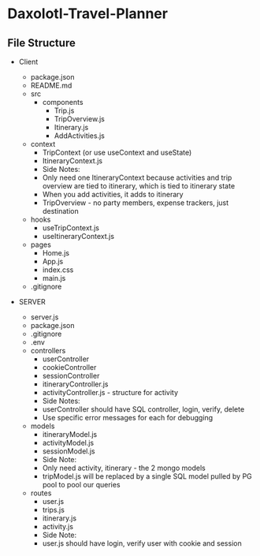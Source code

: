 # Daxolotl-Travel-Planner

## File Structure
- Client
  - package.json
  - README.md
  - src
    - components
      - Trip.js
      - TripOverview.js
      - Itinerary.js
      - AddActivities.js
  - context
    - TripContext (or use useContext and useState)
    - ItineraryContext.js
    - Side Notes:
    - Only need one ItineraryContext because activities and trip overview are tied to itinerary, which is tied to itinerary state
    - When you add activities, it adds to itinerary
    - TripOverview - no party members, expense trackers, just destination
  - hooks
    - useTripContext.js
    - useItineraryContext.js
  - pages
    - Home.js
    - App.js
    - index.css
    - main.js
  - .gitignore


- SERVER
  - server.js
  - package.json
  - .gitignore
  - .env
  - controllers
    - userController
    - cookieController
    - sessionController
    - itineraryController.js
    - activityController.js - structure for activity
    - Side Notes:
    - userController should have SQL controller, login, verify, delete
    - Use specific error messages for each for debugging
  - models
    - itineraryModel.js
    - activityModel.js
    - sessionModel.js
    - Side Note:
    - Only need activity, itinerary - the 2 mongo models
    - tripModel.js will be replaced by a single SQL model pulled by PG pool to pool our queries
  - routes
    - user.js
    - trips.js
    - itinerary.js
    - activity.js
    - Side Note: 
    - user.js should have login, verify user with cookie and session
